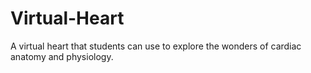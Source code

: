 # Virtual-Heart
A virtual heart that students can use to explore the wonders of cardiac anatomy and physiology.
